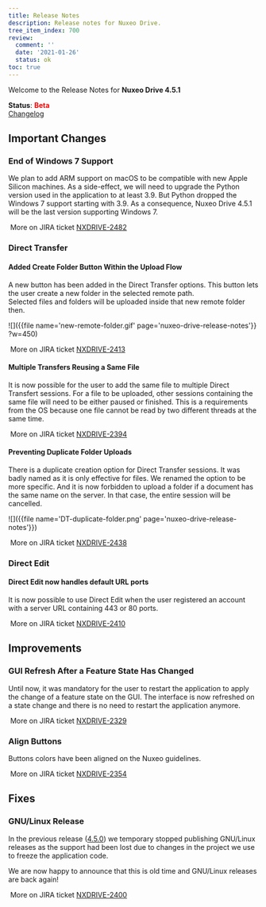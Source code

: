 ```yaml
---
title: Release Notes
description: Release notes for Nuxeo Drive.
tree_item_index: 700
review:
  comment: ''
  date: '2021-01-26'
  status: ok
toc: true
---
```


Welcome to the Release Notes for **Nuxeo Drive 4.5.1**

**Status**: <font color="#ff0000">**Beta**</font> </br>
<i class="fa fa-long-arrow-right" aria-hidden="true"></i> [Changelog](https://github.com/nuxeo/nuxeo-drive/blob/master/docs/changes/4.5.1.md)

## Important Changes

### End of Windows 7 Support

We plan to add ARM support on macOS to be compatible with new Apple Silicon machines.
As a side-effect, we will need to upgrade the Python version used in the application to at least 3.9. But Python dropped the Windows 7 support starting with 3.9. As a consequence, Nuxeo Drive 4.5.1 will be the last version supporting Windows 7.

<i class="fa fa-long-arrow-right" aria-hidden="true"></i>&nbsp;More on JIRA ticket [NXDRIVE-2482](https://jira.nuxeo.com/browse/NXDRIVE-2482)

### Direct Transfer

#### Added Create Folder Button Within the Upload Flow

A new button has been added in the Direct Transfer options. This button lets the user create a new folder in the selected remote path.</br>
Selected files and folders will be uploaded inside that new remote folder then.

![]({{file name='new-remote-folder.gif' page='nuxeo-drive-release-notes'}} ?w=450)

<i class="fa fa-long-arrow-right" aria-hidden="true"></i>&nbsp;More on JIRA ticket [NXDRIVE-2413](https://jira.nuxeo.com/browse/NXDRIVE-2413)

#### Multiple Transfers Reusing a Same File

It is now possible for the user to add the same file to multiple Direct Transfert sessions. For a file to be uploaded, other sessions containing the same file will need to be either paused or finished. This is a requirements from the OS because one file cannot be read by two different threads at the same time.

<i class="fa fa-long-arrow-right" aria-hidden="true"></i>&nbsp;More on JIRA ticket [NXDRIVE-2394](https://jira.nuxeo.com/browse/NXDRIVE-2394)

#### Preventing Duplicate Folder Uploads

There is a duplicate creation option for Direct Transfer sessions. It was badly named as it is only effective for files. We renamed the option to be more specific.
And it is now forbidden to upload a folder if a document has the same name on the server. In that case, the entire session will be cancelled.

![]({{file name='DT-duplicate-folder.png' page='nuxeo-drive-release-notes'}})

<i class="fa fa-long-arrow-right" aria-hidden="true"></i>&nbsp;More on JIRA ticket [NXDRIVE-2438](https://jira.nuxeo.com/browse/NXDRIVE-2438)

### Direct Edit

#### Direct Edit now handles default URL ports

It is now possible to use Direct Edit when the user registered an account with a server URL containing 443 or 80 ports.

<i class="fa fa-long-arrow-right" aria-hidden="true"></i>&nbsp;More on JIRA ticket [NXDRIVE-2410](https://jira.nuxeo.com/browse/NXDRIVE-2410)

## Improvements

### GUI Refresh After a Feature State Has Changed

Until now, it was mandatory for the user to restart the application to apply the change of a feature state on the GUI. The interface is now refreshed on a state change and there is no need to restart the application anymore.

<i class="fa fa-long-arrow-right" aria-hidden="true"></i>&nbsp;More on JIRA ticket [NXDRIVE-2329](https://jira.nuxeo.com/browse/NXDRIVE-2329)

### Align Buttons

Buttons colors have been aligned on the Nuxeo guidelines.

<i class="fa fa-long-arrow-right" aria-hidden="true"></i>&nbsp;More on JIRA ticket [NXDRIVE-2354](https://jira.nuxeo.com/browse/NXDRIVE-2354)

## Fixes

### GNU/Linux Release

In the previous release ([4.5.0](https://doc.nuxeo.com/client-apps/450-nuxeo-drive-release-notes/#gnulinux-release)) we temporary stopped publishing GNU/Linux releases as the support had been lost due to changes in the project we use to freeze the application code.

We are now happy to announce that this is old time and GNU/Linux releases are back again!

<i class="fa fa-long-arrow-right" aria-hidden="true"></i>&nbsp;More on JIRA ticket [NXDRIVE-2400](https://jira.nuxeo.com/browse/NXDRIVE-2400)
